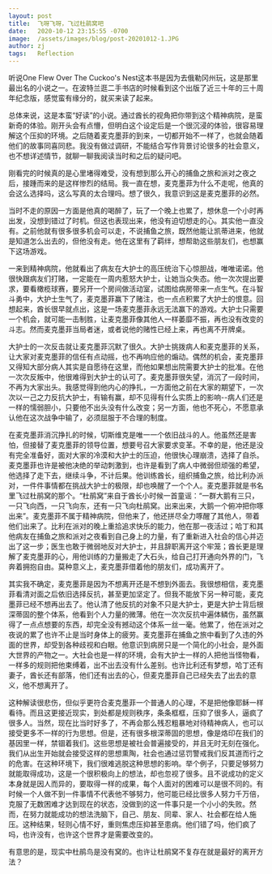 ```yaml
---
layout: post
title:  飞呀飞呀，飞过杜鹃窝吧
date:   2020-10-12 23:15:55 -0700
image:  /assets/images/blog/post-20201012-1.JPG
author: zj
tags:   Reflection
---
```


听说One Flew Over The Cuckoo's Nest这本书是因为去俄勒冈州玩，这是那里最出名的小说之一。在波特兰逛二手书店的时候看到这个出版了近三十年的三十周年纪念版，感觉蛮有缘分的，就买来读了起来。

总体来说，这是本蛮“好读”的小说。通过酋长的视角把你带到这个精神病院，是蛮新奇的体验。刚开头会有点懵，但明白这个设定后是一个很沉浸的体验，很容易理解这个压抑的环境。之后随着麦克墨菲的到来，一切都开始不一样了，也就会随着他们的故事同喜同悲。我没有做过调研，不能结合写作背景讨论很多的社会意义，也不想详述情节，就聊一聊我阅读当时和之后的疑问吧。

刚看完的时候真的是心里堵得难受，没有想到那么开心的捕鱼之旅和派对之夜之后，接踵而来的是这样惨烈的结局。我一直在想，麦克墨菲为什么不走呢，他真的会这么选择吗，这么写真的太合理吗。想了很久，我意识到这是麦克墨菲的必然。

当时不走的原因一方面是他真的喝醉了，玩了一个晚上也累了，想休息一个小时再出发，没想到错过了时机。但这也表现出来，他没有迫切想走的心。其实他一直没有。之前他就有很多很多机会可以走，不说捕鱼之旅，既然他能让凯蒂进来，他就是知道怎么出去的，但他没有走。他在这里有了羁绊，想帮助这些朋友们，也想赢下这场游戏。

一来到精神病院，他就看出了病友在大护士的高压统治下心惊胆战，唯唯诺诺。他很快跟病友们打赌，一定能在一周内惹怒大护士，让她当众失态。他一次次提出要求，要看橄榄球赛，要另开一个房间做活动室，试图给病房带来一点生气。在斗智斗勇中，大护士生气了，麦克墨菲赢下了赌注，也一点点积累了大护士的恨意。回想起来，酋长很早就点出，这是一场麦克墨菲永远无法赢下的游戏。大护士只需要一个机会，就可能一击制胜，让麦克墨菲像其他人一样萎靡不振，再也没有改变的斗志。然而麦克墨菲当局者迷，或者说他的赌性已经上来，再也离不开牌桌。

大护士的一次反击就让麦克墨菲沉默了很久。大护士挑拨病人和麦克墨菲的关系，让大家对麦克墨菲的信任有点动摇，也不再响应他的煽动。偶然的机会，麦克墨菲又得知大部分病人其实是自愿待在这里，而他如果想出院需要大护士的批准。在他一次次反叛中，他很难得到大护士的认可了。麦克墨菲很失望，消沉了一段时间，不再为大家出头。我感觉得到他内心的挣扎，一方面他之前在大家的期望下，一次次以一己之力反抗大护士，有输有赢，却不见得有什么实质上的影响--病人们还是一样的懦弱胆小，只要他不出头没有什么改变；另一方面，他也不死心，不愿意承认他在这次战争中输了，必须屈服于不合理的制度。

在麦克墨菲消沉挣扎的时候，切斯维克是唯一一个依旧战斗的人。他虽然还是害怕，但接替了麦克墨菲的领导位置，想要号召大家要求变革。不幸的是，他还是没有完全准备好，面对大家的冷漠和大护士的压迫，他很快心理崩溃，选择了自杀。麦克墨菲也许是被他决绝的举动刺激到，也许是看到了病人中微弱但顽强的希望，他选择了走下去，继续斗争，不计后果。他训练酋长，组织捕鱼之旅，给比利办派对，一件件事情都在挑战大护士的极限，却也唤醒了一个个人。麦克墨菲就是书名里飞过杜鹃窝的那个。“杜鹃窝”来自于酋长小时候一首童谣：“一群大鹅有三只，一只飞向西，一只飞向东，还有一只飞向杜鹃窝。出来出来，大鹅一个俯冲把你啄出来”。麦克墨菲不属于精神病院，但他来了，他还拼尽全力啄醒了其他人，带着他们出来了。比利在派对的晚上重拾追求快乐的能力，他在那一夜活过；哈丁和其他病友在捕鱼之旅和派对之夜看到自己身上的力量，有了重新进入社会的信心并迈出了这一步；医生也敢于微弱地反对大护士，并且辞职离开这个牢笼；酋长更是理解了麦克墨菲的心，用他训练的力量搬走了大石头，给自己打开通向外界的门，飞奔着拥抱自由。莫种意义上，麦克墨菲借着他的朋友们，成功离开了。

其实我不确定，麦克墨菲是因为不想离开还是不想到外面去。我很想相信，麦克墨菲看清对面之后依旧选择反抗，甚至更加坚定了。但我不能放下另一种可能，麦克墨菲已经不想再出去了。他认清了他反抗的对象不只是大护士，更是大护士背后根深蒂固的整个体系，他看到个人力量的微薄。他在一次次反抗中遍体鳞伤，虽然赢得了一点点想要的东西，却完全没有撼动这个体系一丝一毫。他累了，他在派对之夜说的累了也许不止是当时身体上的疲劳。麦克墨菲在捕鱼之旅中看到了久违的外面的世界，却受到各种歧视和白眼。他意识到病房只是一个简化的小社会，是外面大世界的产物之一。大社会也是一样的环境，会有大护士一样的人把他当怪物看，一样多的规则把他束缚着，出不出去没有什么差别。也许比利还有梦想，哈丁还有妻子，酋长还有部落，他们还有出去的心，但麦克墨菲自己已经失去了出去的意义，他不想离开了。

这种解读很悲伤，但似乎更符合麦克墨菲一个普通人的心理，不是把他像耶稣一样看待。而且这更接近现实，到处都是规则秩序，条条框框，压抑了很多人，逼疯了很多人。当然，现在比当时好多了，不再会那么残忍粗暴地对待精神病人，也可以接受更多不一样的行为思想。但是，还有很多根深蒂固的思想，像是烙印在我们的基因里一样，禁锢着我们。这些思想是被社会普遍接受的，并且无时无刻在强化。我们从出生开始就会接受这样的思想熏陶，社会也通过惩罚警戒我们反其道而行之的危害。在这种环境下，我们很难逃脱这种思想的影响。举个例子，只要足够努力就能取得成功，这是一个很积极向上的想法，却也忽视了很多。且不说成功的定义本身就是因人而异的，要取得一样的成果，每个人面对的困难可以是很不同的。有时候一个人做不到一件事情不代表他不够努力，他可能已经比很多人努力千万倍，克服了无数困难才达到现在的状态，没做到的这一件事只是一个小小的失败。然而，在努力就能成功的想法洗脑下，自己、朋友、同辈、家人、社会都在给人施压。这种结果，轻则心情不好，重则焦虑压抑甚至患病。他们错了吗，他们疯了吗，也许没有，也许这个世界才是需要改变的。

有意思的是，现实中杜鹃鸟是没有窝的。也许让杜鹃窝不复存在就是最好的离开方法？


